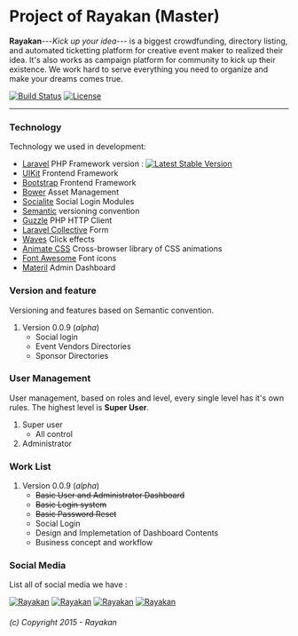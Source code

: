 Project of Rayakan (Master)
===========================

**Rayakan**---*Kick up your idea*--- is a biggest crowdfunding, directory listing, and automated ticketting platform for creative event maker to realized their idea. It's also works as campaign platform for community to kick up their existence. We work hard to serve everything you need to organize and make your dreams comes true.

[![Build Status](https://travis-ci.org/laravel/framework.svg)](https://travis-ci.org/laravel/framework)
[![License](https://poser.pugx.org/laravel/framework/license.svg)](https://packagist.org/packages/laravel/framework)
***

### Technology
Technology we used in development:
  * [Laravel](hhttps://packagist.org/packages/laravel/framework) PHP Framework version : [![Latest Stable Version](https://poser.pugx.org/laravel/framework/v/stable.svg)](https://packagist.org/packages/laravel/framework)
  * [UIKit](http://getuikit.com/) Frontend Framework
  * [Bootstrap](https://github.com/twbs/bootstrap) Frontend Framework
  * [Bower](http://bower.io) Asset Management
  * [Socialite]() Social Login Modules
  * [Semantic](http://semver.org/) versioning convention
  * [Guzzle](https://github.com/guzzle/guzzle) PHP HTTP Client
  * [Laravel Collective](http://laravelcollective.com/) Form
  * [Waves](http://fian.my.id/Waves/) Click effects
  * [Animate CSS](https://github.com/daneden/animate.css) Cross-browser library of CSS animations
  * [Font Awesome](https://github.com/FortAwesome/Font-Awesome) Font icons
  * [Materil](http://themeforest.net/item/materil-angular-material-design-admin-template/11062969) Admin Dashboard


### Version and feature
Versioning and features based on Semantic convention.

1. Version 0.0.9 (*alpha*)
    * Social login
    * Event Vendors Directories
    * Sponsor Directories


### User Management
User management, based on roles and level, every single level has it's own rules. The highest level is **Super User**.

1. Super user
    * All control
2. Administrator


### Work List
1. Version 0.0.9 (*alpha*)
    * ~~Basic User and Administrator Dashboard~~
    * ~~Basic Login system~~
    * ~~Basic Password Reset~~
    * Social Login
    * Design and Implemetation of Dashboard Contents
    * Business concept and workflow 


### Social Media
List all of social media we have :

[![Rayakan][1.1]][1]
[![Rayakan][2.1]][2]
[![Rayakan][3.1]][3]
[![Rayakan][4.1]][4]

[1.1]: http://i.imgur.com/tXSoThF.png (Rayakan on Twitter)
[2.1]: http://i.imgur.com/P3YfQoD.png (Rayakan on Facebook)
[3.1]: http://i.imgur.com/yCsTjba.png (Rayakan on G+)
[4.1]: http://i.imgur.com/0o48UoR.png (Rayakan on GitHub)

[1]: http://www.twitter.com/rayakanID
[2]: http://www.facebook.com/rayakanID
[3]: https://plus.google.com/+rayakanID
[4]: https://github.com/


###### (c) Copyright 2015 - Rayakan